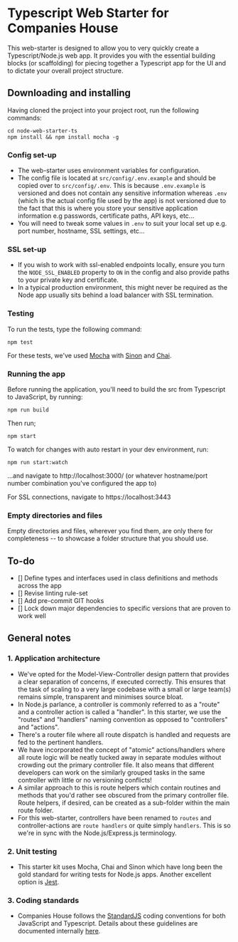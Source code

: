 

# Typescript Web Starter for Companies House

This web-starter is designed to allow you to very quickly create a Typescript/Node.js web app. It provides you with the essential building blocks (or scaffolding) for piecing together a Typescript app for the UI and to dictate your overall project structure.


## Downloading and installing

Having cloned the project into your project root, run the following commands:
```
cd node-web-starter-ts
npm install && npm install mocha -g
```


### Config set-up

- The web-starter uses environment variables for configuration.
- The config file is located at `src/config/.env.example` and should be copied over to `src/config/.env`. This is because `.env.example` is versioned and does not contain any sensitive information whereas `.env` (which is the actual config file used by the app) is not versioned due to the fact that this is where you store your sensitive application information e.g passwords, certificate paths, API keys, etc...
- You will need to tweak some values in `.env` to suit your local set up e.g. port number, hostname, SSL settings, etc...


### SSL set-up

- If you wish to work with ssl-enabled endpoints locally, ensure you turn the `NODE_SSL_ENABLED` property to `ON` in the config and also provide paths to your private key and certificate.
- In a typical production environment, this might never be required as the Node app usually sits behind a load balancer with SSL termination.


### Testing

To run the tests, type the following command:
```
npm test
```
For these tests, we've used [Mocha](http://mochajs.org/) with [Sinon](http://sinonjs.org/) and [Chai](http://chaijs.com/).


### Running the app

Before running the application, you'll need to build the src from Typescript to JavaScript, by running:
```
npm run build
```
Then run;
```
npm start
```
To watch for changes with auto restart in your dev environment, run:
```
npm run start:watch
```
...and navigate to http://localhost:3000/ (or whatever hostname/port number combination you've configured the app to)

For SSL connections, navigate to https://localhost:3443


### Empty directories and files

Empty directories and files, wherever you find them, are only there for completeness -- to showcase a folder structure that you should use.


## To-do

- [] Define types and interfaces used in class definitions and methods across the app
- [] Revise linting rule-set
- [] Add pre-commit GIT hooks
- [] Lock down major dependencies to specific versions that are proven to work well


## General notes

 ### 1. Application architecture

- We've opted for the Model-View-Controller design pattern that provides a clear separation of concerns, if executed correctly. This ensures that the task of scaling to a very large codebase with a small or large team(s) remains simple, transparent and minimises source bloat.
- In Node.js parlance, a controller is commonly referred to as a "route" and a controller action is called a "handler". In this starter, we use the "routes" and "handlers" naming convention as opposed to "controllers" and "actions".
- There's  a router file where all route dispatch is handled and requests are fed to the pertinent handlers.
- We have incorporated the concept of "atomic" actions/handlers where all route logic will be neatly tucked away in separate modules without crowding out the primary controller file. It also means that different developers can work on the similarly grouped tasks in the same controller  with little or no versioning conflicts!
- A similar approach to this is route helpers which contain routines and methods that you'd rather see obscured from the primary controller file. Route helpers, if desired, can be created as a sub-folder within the main route folder.
- For this web-starter, controllers have been renamed to `routes` and controller-actions are `route handlers` or quite simply `handlers`. This is so we're in sync with the Node.js/Express.js terminology.


### 2. Unit testing

- This starter kit uses Mocha, Chai and Sinon which have long been the gold standard for writing tests for Node.js apps. Another excellent option is [Jest](https://jestjs.io).


### 3. Coding standards

- Companies House follows the [StandardJS](https://standardjs.com/) coding conventions for both JavaScript and Typescript. Details about these guidelines are documented internally [here](https://github.com/companieshouse/styleguides/blob/main/javascript_node.md).